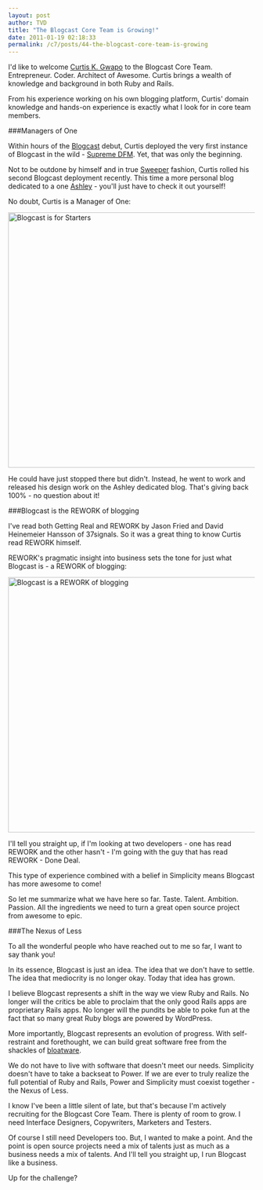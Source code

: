 ```yaml
---
layout: post
author: TVD
title: "The Blogcast Core Team is Growing!"
date: 2011-01-19 02:18:33
permalink: /c7/posts/44-the-blogcast-core-team-is-growing
---
```


I'd like to welcome [Curtis K. Gwapo][1] to the Blogcast Core Team. Entrepreneur. Coder. Architect of Awesome. Curtis brings a wealth of knowledge and background in both Ruby and Rails. 

From his experience working on his own blogging platform, Curtis' domain knowledge and hands-on experience is exactly what I look for in core team members.

###Managers of One

Within hours of the [Blogcast][2] debut, Curtis deployed the very first instance of Blogcast in the wild - [Supreme DFM][3]. Yet, that was only the beginning.

Not to be outdone by himself and in true [Sweeper][4] fashion, Curtis rolled his second Blogcast deployment recently. This time a more personal blog dedicated to a one [Ashley][5] - you'll just have to check it out yourself!

No doubt, Curtis is a Manager of One:

<img src="https://techoctave.com/static/blogcast-is-for-starters.png" alt="Blogcast is for Starters" title="Blogcast is for Starters" width="520"/>

He could have just stopped there but didn't. Instead, he went to work and released his design work on the Ashley dedicated blog. That's giving back 100% - no question about it!

###Blogcast is the REWORK of blogging

I've read both Getting Real and REWORK by Jason Fried and David Heinemeier Hansson of 37signals. So it was a great thing to know Curtis read REWORK himself. 

REWORK's pragmatic insight into business sets the tone for just what Blogcast is - a REWORK of blogging:

<img src="https://techoctave.com/static/blogcast-is-a-rework-of-blogging.jpg" alt="Blogcast is a REWORK of blogging" title="Blogcast is a REWORK of blogging" width="520"/>


I'll tell you straight up, if I'm looking at two developers - one has read REWORK and the other hasn't - I'm going with the guy that has read REWORK - Done Deal. 

This type of experience combined with a belief in Simplicity means Blogcast has more awesome to come!

So let me summarize what we have here so far. Taste. Talent. Ambition. Passion. All the ingredients we need to turn a great open source project from awesome to epic.

###The Nexus of Less

To all the wonderful people who have reached out to me so far, I want to say thank you!

In its essence, Blogcast is just an idea. The idea that we don't have to settle. The idea that mediocrity is no longer okay. Today that idea has grown.

I believe Blogcast represents a shift in the way we view Ruby and Rails. No longer will the critics be able to proclaim that the only good Rails apps are proprietary Rails apps. No longer will the pundits be able to poke fun at the fact that so many great Ruby blogs are powered by WordPress.

More importantly, Blogcast represents an evolution of progress. With self-restraint and forethought, we can build great software free from the shackles of [bloatware][6]. 

We do not have to live with software that doesn't meet our needs. Simplicity doesn't have to take a backseat to Power. If we are ever to truly realize the full potential of Ruby and Rails, Power and Simplicity must coexist together - the Nexus of Less.

I know I've been a little silent of late, but that's because I'm actively recruiting for the Blogcast Core Team. There is plenty of room to grow. I need Interface Designers, Copywriters, Marketers and Testers.

Of course I still need Developers too. But, I wanted to make a point. And the point is open source projects need a mix of talents just as much as a business needs a mix of talents. And I'll tell you straight up, I run Blogcast like a business.

Up for the challenge?


  [1]: http://twitter.com/kgwapo
  [2]: http://techoctave.com/blogcast
  [3]: http://supreme.dfm.asia/
  [4]: https://techoctave.com/posts/35-designer-developer-sweeper
  [5]: http://ashley.loves.curtisgwapo.com/
  [6]: https://techoctave.com/posts/39-less-software-lessons-from-the-front-line-of-the-war-on-bloatware
  [7]: http://twitter.com/tiandavis
  [8]: https://techoctave.com
  [9]: https://github.com/tiandavis




